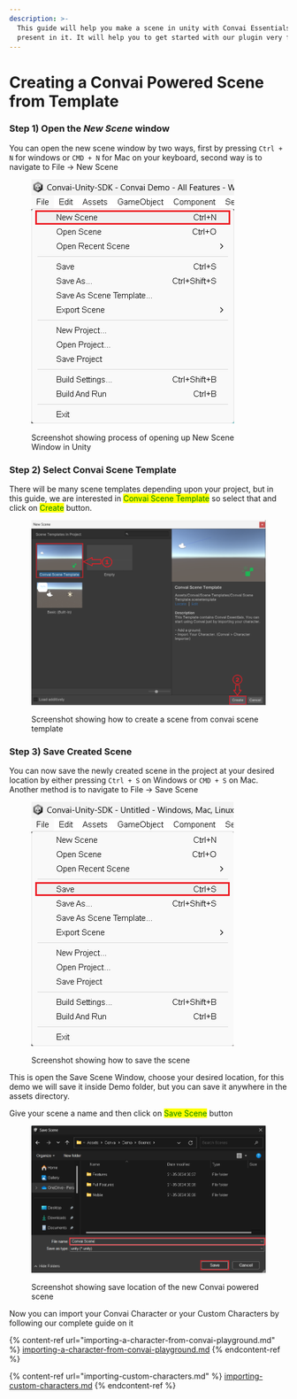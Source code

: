```yaml
---
description: >-
  This guide will help you make a scene in unity with Convai Essentials already
  present in it. It will help you to get started with our plugin very fast.
---
```


# Creating a Convai Powered Scene from Template

### Step 1) Open the _New Scene_ window

You can open the new scene window by two ways, first by pressing `Ctrl + N`  for windows or `CMD + N` for Mac on your keyboard, second way is to navigate to File -> New Scene

<figure><img src="../../.gitbook/assets/Screenshot 2024-05-23 153802.png" alt=""><figcaption><p>Screenshot showing process of opening up New Scene Window in Unity</p></figcaption></figure>

### Step 2) Select Convai Scene Template

There will be many scene templates depending upon your project, but in this guide, we are interested in <mark style="color:green;">Convai Scene Template</mark> so select that and click on <mark style="color:green;">Create</mark> button.

<figure><img src="../../.gitbook/assets/Screenshot 2024-05-23 154659.png" alt=""><figcaption><p>Screenshot showing how to create a scene from convai scene template</p></figcaption></figure>

### Step 3) Save Created Scene

You can now save the newly created scene in the project at your desired location by either pressing `Ctrl + S` on Windows or `CMD + S` on Mac. Another method is to navigate to File -> Save Scene

<figure><img src="../../.gitbook/assets/Screenshot 2024-05-23 160911.png" alt=""><figcaption><p>Screenshot showing how to save the scene</p></figcaption></figure>

This is open the Save Scene Window, choose your desired location, for this demo we will save it inside Demo folder, but you can save it anywhere in the assets directory.

Give your scene a name and then click on <mark style="color:green;">Save Scene</mark> button

<figure><img src="../../.gitbook/assets/Screenshot 2024-05-23 161216.png" alt=""><figcaption><p>Screenshot showing save location of the new Convai powered scene</p></figcaption></figure>

Now you can import your Convai Character or your Custom Characters by following our complete guide on it

{% content-ref url="importing-a-character-from-convai-playground.md" %}
[importing-a-character-from-convai-playground.md](importing-a-character-from-convai-playground.md)
{% endcontent-ref %}

{% content-ref url="importing-custom-characters.md" %}
[importing-custom-characters.md](importing-custom-characters.md)
{% endcontent-ref %}
